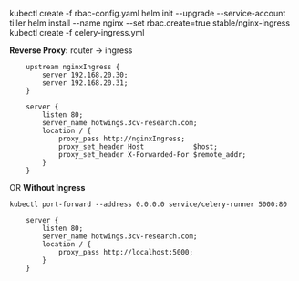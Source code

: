 kubectl create -f rbac-config.yaml
helm init --upgrade --service-account tiller
helm install --name nginx --set rbac.create=true stable/nginx-ingress
kubectl create -f celery-ingress.yml

**Reverse Proxy:** router -> ingress
```nginx
    upstream nginxIngress {
        server 192.168.20.30;
        server 192.168.20.31;
    }

    server {
	    listen 80;
	    server_name hotwings.3cv-research.com;
	    location / {
	        proxy_pass http://nginxIngress;
            proxy_set_header Host            $host;
	        proxy_set_header X-Forwarded-For $remote_addr;
        }
    }
```

OR **Without Ingress**

```
kubectl port-forward --address 0.0.0.0 service/celery-runner 5000:80
```
```nginx
    server {
	    listen 80;
	    server_name hotwings.3cv-research.com;
	    location / {
	        proxy_pass http://localhost:5000;
        }
    }
```

